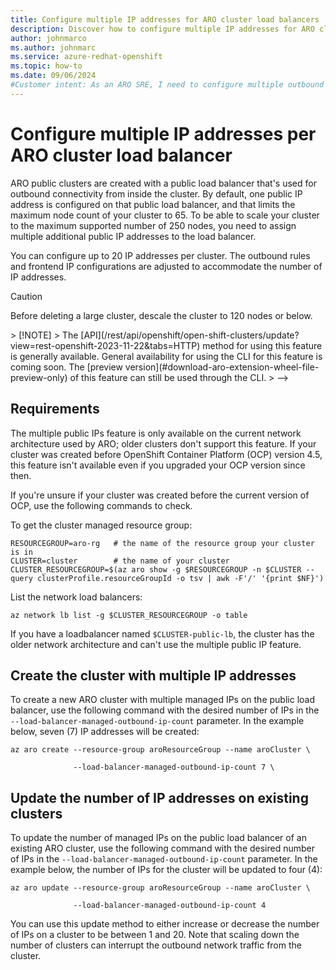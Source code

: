 ```yaml
---
title: Configure multiple IP addresses for ARO cluster load balancers
description: Discover how to configure multiple IP addresses for ARO cluster load balancers.
author: johnmarco
ms.author: johnmarc
ms.service: azure-redhat-openshift
ms.topic: how-to
ms.date: 09/06/2024
#Customer intent: As an ARO SRE, I need to configure multiple outbound IP addresses per ARO cluster load balancers
---
```

# Configure multiple IP addresses per ARO cluster load balancer

ARO public clusters are created with a public load balancer that's used for outbound connectivity from inside the cluster. By default, one public IP address is configured on that public load balancer, and that limits the maximum node count of your cluster to 65. To be able to scale your cluster to the maximum supported number of 250 nodes, you need to assign multiple additional public IP addresses to the load balancer.

You can configure up to 20 IP addresses per cluster. The outbound rules and frontend IP configurations are adjusted to accommodate the number of IP addresses.

> [!CAUTION]
> Before deleting a large cluster, descale the cluster to 120 nodes or below.
> 

<!-->
> [!NOTE]
> The [API](/rest/api/openshift/open-shift-clusters/update?view=rest-openshift-2023-11-22&tabs=HTTP) method for using this feature is generally available. General availability for using the CLI for this feature is coming soon. The [preview version](#download-aro-extension-wheel-file-preview-only) of this feature can still be used through the CLI.
> 
-->

## Requirements

The multiple public IPs feature is only available on the current network architecture used by ARO; older clusters don't support this feature. If your cluster was created before OpenShift Container Platform (OCP) version 4.5, this feature isn't available even if you upgraded your OCP version since then.

If you're unsure if your cluster was created before the current version of OCP, use the following commands to check.

To get the cluster managed resource group:

```
RESOURCEGROUP=aro-rg   # the name of the resource group your cluster is in
CLUSTER=cluster        # the name of your cluster
CLUSTER_RESOURCEGROUP=$(az aro show -g $RESOURCEGROUP -n $CLUSTER --query clusterProfile.resourceGroupId -o tsv | awk -F'/' '{print $NF}')
```

List the network load balancers:

```
az network lb list -g $CLUSTER_RESOURCEGROUP -o table
```

If you have a loadbalancer named `$CLUSTER-public-lb`, the cluster has the older network architecture and can't use the multiple public IP feature.

<!--
### Download ARO extension wheel file (Preview only)

In order to run the commands in this article, you must first download the ARO extension wheel file from [https://aka.ms/az-aroext-latest](https://aka.ms/az-aroext-latest). To install the extension, run the following command:

`az extension add -s <path to downloaded whl file>`
-->

## Create the cluster with multiple IP addresses 

To create a new ARO cluster with multiple managed IPs on the public load balancer, use the following command with the desired number of IPs in the `--load-balancer-managed-outbound-ip-count` parameter. In the example below, seven (7) IP addresses will be created:

```
az aro create --resource-group aroResourceGroup --name aroCluster \ 

              --load-balancer-managed-outbound-ip-count 7 \
```

## Update the number of IP addresses on existing clusters

To update the number of managed IPs on the public load balancer of an existing ARO cluster, use the following command with the desired number of IPs in the `--load-balancer-managed-outbound-ip-count` parameter. In the example below, the number of IPs for the cluster will be updated to four (4):

```
az aro update --resource-group aroResourceGroup --name aroCluster \ 

              --load-balancer-managed-outbound-ip-count 4
```

You can use this update method to either increase or decrease the number of IPs on a cluster to be between 1 and 20. Note that scaling down the number of clusters can interrupt the outbound network traffic from the cluster.
